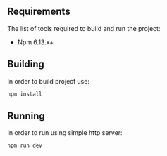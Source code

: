 ## Requirements

The list of tools required to build and run the project:

* Npm 6.13.x+

## Building

In order to build project use:

```bash
npm install
```

## Running

In order to run using simple http server:

```bash
npm run dev
```